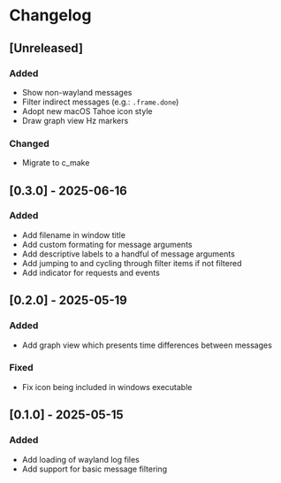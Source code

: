 # Changelog

## [Unreleased]

### Added

 - Show non-wayland messages
 - Filter indirect messages (e.g.: `.frame.done`)
 - Adopt new macOS Tahoe icon style
 - Draw graph view Hz markers

### Changed

 - Migrate to c_make

## [0.3.0] - 2025-06-16

### Added

- Add filename in window title
- Add custom formating for message arguments
- Add descriptive labels to a handful of message arguments
- Add jumping to and cycling through filter items if not filtered
- Add indicator for requests and events

## [0.2.0] - 2025-05-19

### Added

- Add graph view which presents time differences between messages

### Fixed

- Fix icon being included in windows executable

## [0.1.0] - 2025-05-15

### Added

- Add loading of wayland log files
- Add support for basic message filtering
